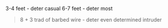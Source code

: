 3-4 feet - deter casual
6-7 feet - deter most
> 8 + 3 trad of barbed wire - deter even determined intruder
